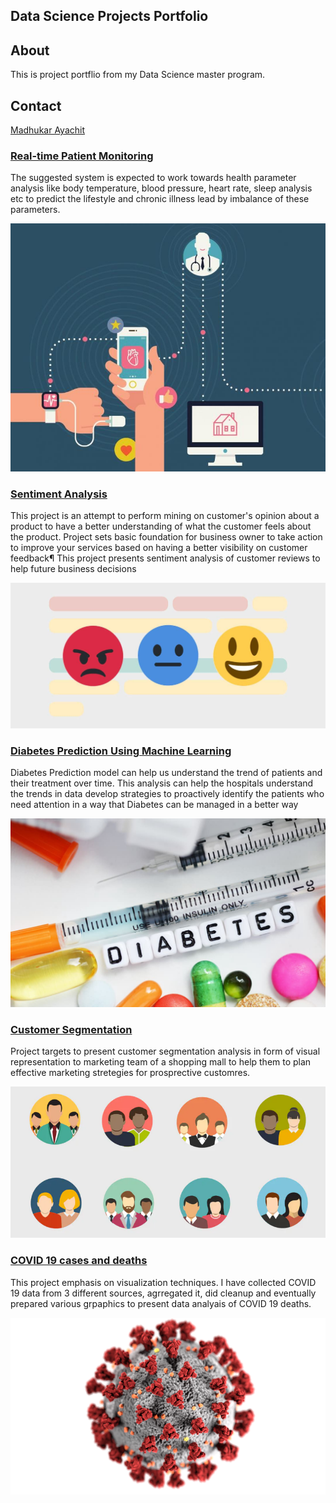## Data Science Projects Portfolio

## About 
This is project portflio from my Data Science master program.
## Contact 
[Madhukar Ayachit](mayachit@my365.bellevue.edu)

###  [Real-time Patient Monitoring](https://github.com/madhukarayachit/DSC500)
The suggested system is expected to work towards health parameter analysis like body temperature, blood pressure, heart rate, sleep analysis etc to predict the lifestyle and chronic illness lead by imbalance of these parameters.

![Book logo](Images/realtime.jpeg)

### [Sentiment Analysis](https://github.com/madhukarayachit/DSC550) 
This project is an attempt to perform mining on customer's opinion about a product to have a better understanding of what the customer feels about the product. Project sets basic foundation for business owner to take action to improve your services based on having a better visibility on customer feedback¶ This project presents sentiment analysis of customer reviews to help future business decisions

![Book logo](Images/SentimentAnalysis.jpeg)

### [Diabetes Prediction Using Machine Learning](https://github.com/madhukarayachit/DSC680) 
Diabetes Prediction model can help us understand the trend of patients and their treatment over time. This analysis can help the hospitals understand the trends in data develop strategies to proactively identify the patients who need attention in a way that Diabetes can be managed in a better way

![Book logo](Images/Diabetes.jpeg)

### [Customer Segmentation](https://github.com/madhukarayachit/DSC520) 
Project targets to present customer segmentation analysis in form of visual representation to marketing team of a shopping mall to help them to plan effective marketing stretegies for prosprective customres.

![Book logo](Images/customer-segmentation-analysis.png)

### [COVID 19 cases and deaths](https://github.com/madhukarayachit/DSC540) 
This project emphasis on visualization techniques. I have collected COVID 19 data from 3 different sources, agrregated it, did cleanup and eventually prepared various grpaphics to present data analyais of COVID 19 deaths.

![Book logo](Images/COVID19.webp)

